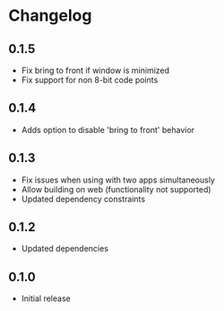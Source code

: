 # Changelog

## 0.1.5

- Fix bring to front if window is minimized
- Fix support for non 8-bit code points

## 0.1.4

- Adds option to disable 'bring to front' behavior

## 0.1.3

- Fix issues when using with two apps simultaneously
- Allow building on web (functionality not supported)
- Updated dependency constraints

## 0.1.2

- Updated dependencies

## 0.1.0

- Initial release
